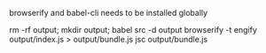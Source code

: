 browserify and babel-cli needs to be installed globally

  rm -rf output; mkdir output; babel src -d output
  browserify -t engify output/index.js > output/bundle.js
  jsc output/bundle.js   

